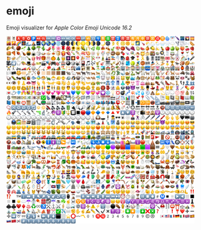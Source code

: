 # emoji
Emoji visualizer for _Apple Color Emoji Unicode 16.2_
<div align="center">
<img src="assets/all.png" width="770" />
</div>
